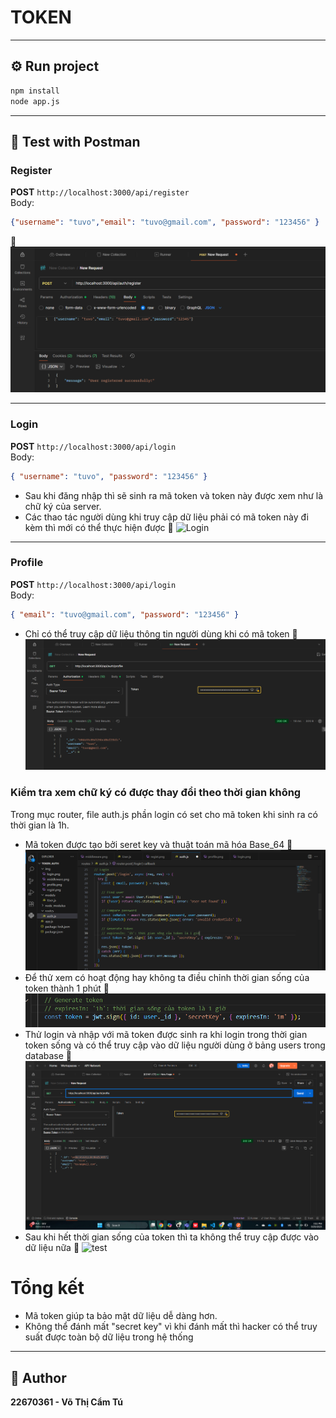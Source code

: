 # TOKEN

---

## ⚙️ Run project
```bash
npm install
node app.js
```

---

## 🧪 Test with Postman

### Register
**POST** `http://localhost:3000/api/register`  
Body:
```json
{"username": "tuvo","email": "tuvo@gmail.com", "password": "123456" }
```
📸 ![Register](public/results/regist.png)

---

### Login
**POST** `http://localhost:3000/api/login`  
Body:
```json
{ "username": "tuvo", "password": "123456" }
```
- Sau khi đăng nhập thì sẽ sinh ra mã token và token này được xem như là chữ ký của server.
- Các thao tác người dùng khi truy cập dữ liệu phải có mã token này đi kèm thì mới có thể thực hiện được
📸 ![Login](public/resultsresults/login.png)

---

### Profile
**POST** `http://localhost:3000/api/login`  
Body:
```json
{ "email": "tuvo@gmail.com", "password": "123456" }
```
- Chỉ có thể truy cập dữ liệu thông tin người dùng khi có mã token
📸 ![Profile](public/results/profile.png)

### Kiểm tra xem chữ ký có được thay đổi theo thời gian không
Trong mục router, file auth.js phần login có set cho mã token khi sinh ra có thời gian là 1h.
- Mã token được tạo bởi seret key và thuật toán mã hóa Base_64
📸 ![test](public/results/time_token.png)
- Để thử xem có hoạt động hay không ta điều chỉnh thời gian sống của token thành 1 phút
📸 ![test](public/results/set_time_token.png)
- Thử login và nhập với mã token được sinh ra khi login trong thời gian token sống và có thể truy cập vào dữ liệu người dùng ở bảng users trong database
📸 ![test](public/results/test_token.png)
- Sau khi hết thời gian sống của token thì ta không thể truy cập được vào dữ liệu nữa
📸 ![test](public/resultsresults/result_token.png)

# Tổng kết
- Mã token giúp ta bảo mật dữ liệu dễ dàng hơn.
- Không thể đánh mất "secret key" vì khi đánh mất thì hacker có thể truy suất được toàn bộ dữ liệu trong hệ thống
 

---

## 📘 Author
**22670361 - Võ Thị Cẩm Tú**
